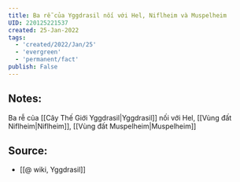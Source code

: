 ```yaml
---
title: Ba rễ của Yggdrasil nối với Hel, Niflheim và Muspelheim
UID: 220125221537
created: 25-Jan-2022
tags:
  - 'created/2022/Jan/25'
  - 'evergreen'
  - 'permanent/fact'
publish: False
---
```

## Notes:
Ba rễ của [[Cây Thế Giới Yggdrasil|Yggdrasil]] nối với Hel, [[Vùng đất Niflheim|Niflheim]], [[Vùng đất Muspelheim|Muspelheim]]

## Source:
- [[@ wiki, Yggdrasil]]


